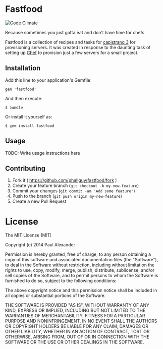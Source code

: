 # Fastfood

[![Code Climate](https://codeclimate.com/github/phallguy/fastfood.png)](https://codeclimate.com/github/phallguy/fastfood)

Because sometimes you just gotta eat and don't have time for chefs.

Fastfood is a collection of recipes and tasks for [capistrano 3](http://capistranorb.com/)
for provisioning servers. It was created in response to the daunting task of
setting up [Chef](http://www.getchef.com/) to provision just a few servers
for a small project.

## Installation

Add this line to your application's Gemfile:

    gem 'fastfood'

And then execute:

    $ bundle

Or install it yourself as:

    $ gem install fastfood

## Usage

TODO: Write usage instructions here

## Contributing

1. Fork it ( https://github.com/phallguy/fastfood/fork )
2. Create your feature branch (`git checkout -b my-new-feature`)
3. Commit your changes (`git commit -am 'Add some feature'`)
4. Push to the branch (`git push origin my-new-feature`)
5. Create a new Pull Request


# License

The MIT License (MIT)

Copyright (c) 2014 Paul Alexander

Permission is hereby granted, free of charge, to any person obtaining a copy
of this software and associated documentation files (the "Software"), to deal
in the Software without restriction, including without limitation the rights
to use, copy, modify, merge, publish, distribute, sublicense, and/or sell
copies of the Software, and to permit persons to whom the Software is
furnished to do so, subject to the following conditions:

The above copyright notice and this permission notice shall be included in all
copies or substantial portions of the Software.

THE SOFTWARE IS PROVIDED "AS IS", WITHOUT WARRANTY OF ANY KIND, EXPRESS OR
IMPLIED, INCLUDING BUT NOT LIMITED TO THE WARRANTIES OF MERCHANTABILITY,
FITNESS FOR A PARTICULAR PURPOSE AND NONINFRINGEMENT. IN NO EVENT SHALL THE
AUTHORS OR COPYRIGHT HOLDERS BE LIABLE FOR ANY CLAIM, DAMAGES OR OTHER
LIABILITY, WHETHER IN AN ACTION OF CONTRACT, TORT OR OTHERWISE, ARISING FROM,
OUT OF OR IN CONNECTION WITH THE SOFTWARE OR THE USE OR OTHER DEALINGS IN THE
SOFTWARE.